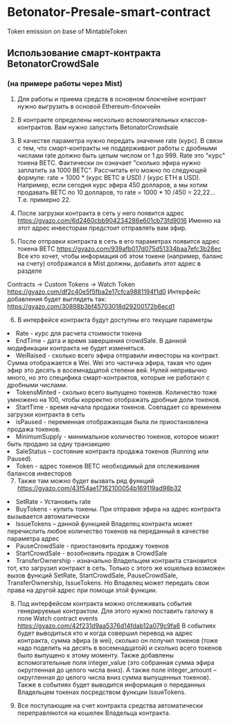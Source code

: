 # Betonator-Presale-smart-contract
Token emission on base of MintableToken

## Использование смарт-контракта BetonatorCrowdSale
### (на примере работы через Mist)

1.	Для работы и приема средств в основном блокчейне контракт нужно выгрузить в основой Ethereum-блокчейн

2.	В контракте определены несколько вспомогательных классов-контрактов. Вам нужно запустить BetonatorCrowdsale

3.	В качестве параметра нужно передать значение rate (курс). 
В связи с тем, что смарт-контракты не поддерживают работы с дробными числами rate должно быть целым числом от 1 до 999. Rate это "курс" токена BETC. Фактически он означает "сколько эфира нужно заплатить за 1000 BETC". 
Рассчитать его можно по следующей формуле:
rate = 1000 * (курс BETC в USD) / (курс ETH в USD). 
Например, если сегодня курс эфира 450 долларов, а мы хотим продавать BETC по 10 долларов, то rate = 1000 * 10 /450 = 22,22... Т.е. примерно 22. 


4.	После загрузки контракта в сеть у него появится адрес https://gyazo.com/6d2460cbb904234286e601cb73fd9016
 Именно на этот адрес инвесторам предстоит отправлять вам эфир. 

5.	После отправки контракта в сеть в его параметрах появится адрес токена BETC https://gyazo.com/939afb017d075d51334baa7efc3b28ec
Все кто хочет, чтобы информация об этом токене (например, баланс на счету) отображался в Mist должны, добавить этот адрес в разделе 

Contracts -> Custom Tokens -> Watch Token https://gyazo.com/df2c40e5f5fba2e17cfca9881194f1d0
 Интерфейс добавления будет выглядеть так: https://gyazo.com/30898b3bf45703018d29200172b6ecd1

6.	 В интерфейсе контракта будут доступны его текущие параметры

<li> Rate - курс для расчета стоимости токена
<li> EndTime - дата и время завершения crowdSale. В данной модификации контракта не будет изменяться. 
<li> WeiRaised - сколько всего эфира отправили инвесторы на контракт. Сумма отображается в Wei. Wei это частичка эфира, такая что один эфир это десять в восемнадцатой степени вей. Нулей непривычно много, но это специфика смарт-контрактов, которые не работают с дробными числами. 
<li> TokensMinted - сколько всего выпущено токенов. Количество тоже умножено на 100, чтобы корректно отображать дробные доли токенов. 
<li> StartTime - время начала продажи токенов. Совпадает со временем загрузки контракта в сеть
<li> isPaused - переменная отображающая была ли приостановлена продажа токенов. 
<li> MinimumSupply - минимальное количество токенов, которое может быть продано за одну транзакцию
<li> SaleStatus – состояние контракта продажа токенов (Running или Paused). 
<li> Token - адрес токенов BETC необходимый для отслеживания балансов инвесторов

7.	Также там можно будет вызвать ряд функций https://gyazo.com/43f54ae17162100054b169119ad98b32

<li> SetRate - Установить rate
<li> BuyTokens - купить токены. При отправке эфира на адрес контракта вызывается автоматически
<li> IssueTokens – данной функцией Владелец контракта может перечислить любое количество токенов на переданный в качестве параметра адрес
<li> PauseCrowdSale - приостановить продажу токенов
<li> StartCrowdSale - возобновить продаж в CrowdSale
<li> TransferOwnership - изначально Владельцем контракта становится тот, кто загрузил контракт в сеть. Только с этого же кошелька возможен вызов функций SetRate, StartCrowdSale, PauseCrowdSale, TransferOwnership, IssueTokens. Но Владелец может передать свои права на другой адрес при помощи этой функции. 

8.	Под интерфейсом контракта можно отслеживать события генерируемые контрактом. Для этого нужно поставить галочку в поле Watch contract events https://gyazo.com/42f231d9aa5376d14fdab12a079c9fa6
В событиях будет выводиться кто и когда совершил перевод на адрес контракта, сумма эфира (в wei), сколько он получил токенов (тоже надо поделить на десять в восемнадцатой) и сколько всего токенов было выпущено к этому моменту. 
Также добавлены вспомогательные поля integer_value (это собранная сумма эфира округленная до целого числа вниз). А также поле integer_amount – округленная до целого числа вниз сумма выпущенных токенов). 
Также в событиях будет выводится информация о переданных Владельцем токенах посредством функции IssueTokens.


9.	Все поступающие на счет контракта средства автоматически переправляются на кошелек Владельца контракта.




